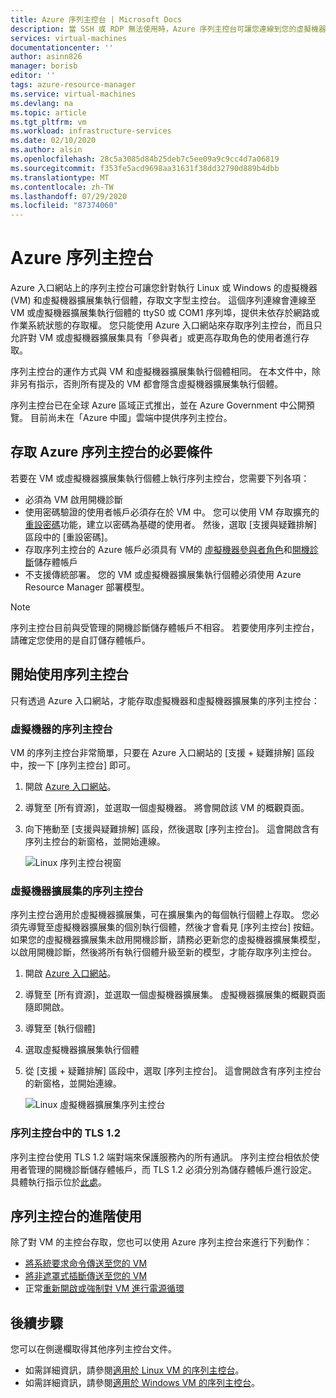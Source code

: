 ```yaml
---
title: Azure 序列主控台 | Microsoft Docs
description: 當 SSH 或 RDP 無法使用時，Azure 序列主控台可讓您連線到您的虛擬機器。
services: virtual-machines
documentationcenter: ''
author: asinn826
manager: borisb
editor: ''
tags: azure-resource-manager
ms.service: virtual-machines
ms.devlang: na
ms.topic: article
ms.tgt_pltfrm: vm
ms.workload: infrastructure-services
ms.date: 02/10/2020
ms.author: alsin
ms.openlocfilehash: 28c5a3085d84b25deb7c5ee09a9c9cc4d7a06819
ms.sourcegitcommit: f353fe5acd9698aa31631f38dd32790d889b4dbb
ms.translationtype: MT
ms.contentlocale: zh-TW
ms.lasthandoff: 07/29/2020
ms.locfileid: "87374060"
---
```

# <a name="azure-serial-console"></a>Azure 序列主控台

Azure 入口網站上的序列主控台可讓您針對執行 Linux 或 Windows 的虛擬機器 (VM) 和虛擬機器擴展集執行個體，存取文字型主控台。 這個序列連線會連線至 VM 或虛擬機器擴展集執行個體的 ttyS0 或 COM1 序列埠，提供未依存於網路或作業系統狀態的存取權。 您只能使用 Azure 入口網站來存取序列主控台，而且只允許對 VM 或虛擬機器擴展集具有「參與者」或更高存取角色的使用者進行存取。

序列主控台的運作方式與 VM 和虛擬機器擴展集執行個體相同。 在本文件中，除非另有指示，否則所有提及的 VM 都會隱含虛擬機器擴展集執行個體。

序列主控台已在全球 Azure 區域正式推出，並在 Azure Government 中公開預覽。 目前尚未在「Azure 中國」雲端中提供序列主控台。

## <a name="prerequisites-to-access-the-azure-serial-console"></a>存取 Azure 序列主控台的必要條件
若要在 VM 或虛擬機器擴展集執行個體上執行序列主控台，您需要下列各項：

- 必須為 VM 啟用開機診斷
- 使用密碼驗證的使用者帳戶必須存在於 VM 中。 您可以使用 VM 存取擴充的[重設密碼](../extensions/vmaccess.md#reset-password)功能，建立以密碼為基礎的使用者。 然後，選取 [支援與疑難排解] 區段中的 [重設密碼]。
- 存取序列主控台的 Azure 帳戶必須具有 VM的 [虛擬機器參與者角色](../../role-based-access-control/built-in-roles.md#virtual-machine-contributor)和[開機診斷](boot-diagnostics.md)儲存體帳戶
- 不支援傳統部署。 您的 VM 或虛擬機器擴展集執行個體必須使用 Azure Resource Manager 部署模型。

> [!NOTE]
> 序列主控台目前與受管理的開機診斷儲存體帳戶不相容。 若要使用序列主控台，請確定您使用的是自訂儲存體帳戶。

## <a name="get-started-with-the-serial-console"></a>開始使用序列主控台
只有透過 Azure 入口網站，才能存取虛擬機器和虛擬機器擴展集的序列主控台：

### <a name="serial-console-for-virtual-machines"></a>虛擬機器的序列主控台
VM 的序列主控台非常簡單，只要在 Azure 入口網站的 [支援 + 疑難排解] 區段中，按一下 [序列主控台] 即可。
  1. 開啟 [Azure 入口網站](https://portal.azure.com)。

  1. 導覽至 [所有資源]，並選取一個虛擬機器。 將會開啟該 VM 的概觀頁面。

  1. 向下捲動至 [支援與疑難排解] 區段，然後選取 [序列主控台]。 這會開啟含有序列主控台的新窗格，並開始連線。

     ![Linux 序列主控台視窗](./media/virtual-machines-serial-console/virtual-machine-linux-serial-console-connect.gif)

### <a name="serial-console-for-virtual-machine-scale-sets"></a>虛擬機器擴展集的序列主控台
序列主控台適用於虛擬機器擴展集，可在擴展集內的每個執行個體上存取。 您必須先導覽至虛擬機器擴展集的個別執行個體，然後才會看見 [序列主控台] 按鈕。 如果您的虛擬機器擴展集未啟用開機診斷，請務必更新您的虛擬機器擴展集模型，以啟用開機診斷，然後將所有執行個體升級至新的模型，才能存取序列主控台。
  1. 開啟 [Azure 入口網站](https://portal.azure.com)。

  1. 導覽至 [所有資源]，並選取一個虛擬機器擴展集。 虛擬機器擴展集的概觀頁面隨即開啟。

  1. 導覽至 [執行個體]

  1. 選取虛擬機器擴展集執行個體

  1. 從 [支援 + 疑難排解] 區段中，選取 [序列主控台]。 這會開啟含有序列主控台的新窗格，並開始連線。

     ![Linux 虛擬機器擴展集序列主控台](./media/virtual-machines-serial-console/vmss-start-console.gif)


### <a name="tls-12-in-serial-console"></a>序列主控台中的 TLS 1.2
序列主控台使用 TLS 1.2 端對端來保護服務內的所有通訊。 序列主控台相依於使用者管理的開機診斷儲存體帳戶，而 TLS 1.2 必須分別為儲存體帳戶進行設定。 具體執行指示位於[此處](../../storage/common/transport-layer-security-configure-minimum-version.md)。

## <a name="advanced-uses-for-serial-console"></a>序列主控台的進階使用
除了對 VM 的主控台存取，您也可以使用 Azure 序列主控台來進行下列動作：
* [將系統要求命令傳送至您的 VM](./serial-console-nmi-sysrq.md)
* [將非遮罩式插斷傳送至您的 VM](./serial-console-nmi-sysrq.md)
* 正常[重新開啟或強制對 VM 進行電源循環](./serial-console-power-options.md)


## <a name="next-steps"></a>後續步驟
您可以在側邊欄取得其他序列主控台文件。
- 如需詳細資訊，請參閱[適用於 Linux VM 的序列主控台](./serial-console-linux.md)。
- 如需詳細資訊，請參閱[適用於 Windows VM 的序列主控台](./serial-console-windows.md)。
